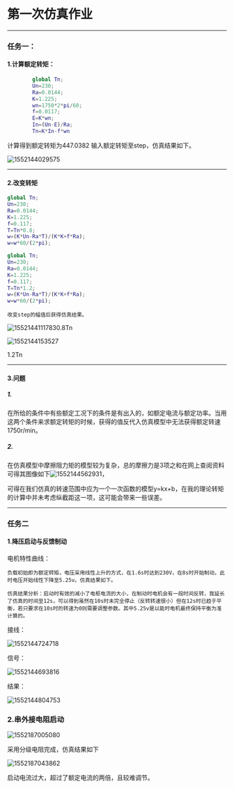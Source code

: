 # 第一次仿真作业

---

### 任务一：
####    1.计算额定转矩：
```matlab
        global Tn;
        Un=230;
        Ra=0.0144;
        K=1.225;
        wn=1750*2*pi/60;
        f=0.0117;
        E=K*wn;
        In=(Un-E)/Ra;
        Tn=K*In-f*wn
```

计算得到额定转矩为447.0382
输入额定转矩至step，仿真结果如下。

![1552144029575](C:\Users\woziji.LAPTOP-B8P2OVCO\AppData\Roaming\Typora\typora-user-images\1552144029575.png)

---
####    2.改变转矩
```matlab
global Tn;
Un=230;
Ra=0.0144;
K=1.225;
f=0.117;
T=Tn*0.8;
w=(K*Un-Ra*T)/(K*K+f*Ra);
w=w*60/(2*pi);
```
```matlab
global Tn;
Un=230;
Ra=0.0144;
K=1.225;
f=0.117;
T=Tn*1.2;
w=(K*Un-Ra*T)/(K*K+f*Ra);
w=w*60/(2*pi);
```
    改变step的幅值后获得仿真结果。

![1552144111783](C:\Users\woziji.LAPTOP-B8P2OVCO\AppData\Roaming\Typora\typora-user-images\1552144111783.png)0.8Tn

![1552144153527](C:\Users\woziji.LAPTOP-B8P2OVCO\AppData\Roaming\Typora\typora-user-images\1552144153527.png)

1.2Tn

---



####	3.问题

#####	1.
​    在所给的条件中有些额定工况下的条件是有出入的，如额定电流与额定功率。当用这两个条件来求额定转矩的时候，获得的值反代入仿真模型中无法获得额定转速1750r/min。

#####	2.
​    在仿真模型中摩擦阻力矩的模型较为复杂，总的摩擦力是3项之和在网上查阅资料可得其图像如下![1552144562931](C:\Users\woziji.LAPTOP-B8P2OVCO\AppData\Roaming\Typora\typora-user-images\1552144562931.png)，

可得在我们仿真的转速范围中应为一个一次函数的模型y=kx+b，在我的理论转矩的计算中并未考虑纵截距这一项，这可能会带来一些误差。
    

---

###	任务二

####	1.降压启动与反馈制动

电机特性曲线：

    负载初始即为额定转矩，电压采用线性上升的方式，在1.6s时达到230V，在8s时开始制动，此时电压开始线性下降至5.25v。仿真结果如下。
    
    仿真结果分析：启动时有效的减小了电枢电流的大小，在制动时电机会有一段时间反转，我延长了仿真的时间至12s，可以得到虽然在10s时未完全停止（反转转速很小）但在12s时已趋于平衡，若只要求在10s时的转速为0则需要调整参数。其中5.25v是以能时电机最终保持平衡为准计算的。
接线：

![1552144724718](C:\Users\woziji.LAPTOP-B8P2OVCO\AppData\Roaming\Typora\typora-user-images\1552144724718.png)

信号：

![1552144693816](C:\Users\woziji.LAPTOP-B8P2OVCO\AppData\Roaming\Typora\typora-user-images\1552144693816.png)

结果：

![1552144804753](C:\Users\woziji.LAPTOP-B8P2OVCO\AppData\Roaming\Typora\typora-user-images\1552144804753.png)

###	2.串外接电阻启动

![1552187005080](C:\Users\woziji.LAPTOP-B8P2OVCO\AppData\Roaming\Typora\typora-user-images\1552187005080.png)

采用分级电阻完成，仿真结果如下

![1552187043862](C:\Users\woziji.LAPTOP-B8P2OVCO\AppData\Roaming\Typora\typora-user-images\1552187043862.png)



启动电流过大，超过了额定电流的两倍，且较难调节。
